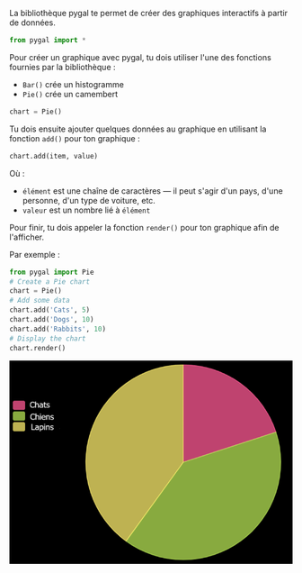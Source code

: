 La bibliothèque pygal te permet de créer des graphiques interactifs à partir de données.

```python
from pygal import *
```

Pour créer un graphique avec pygal, tu dois utiliser l'une des fonctions fournies par la bibliothèque :
 - `Bar()` crée un histogramme
 - `Pie()` crée un camembert

```python
chart = Pie()
```

Tu dois ensuite ajouter quelques données au graphique en utilisant la fonction `add()` pour ton graphique :

```python
chart.add(item, value)
```

Où :
 - `élément` est une chaîne de caractères — il peut s'agir d'un pays, d'une personne, d'un type de voiture, etc.
 - `valeur` est un nombre lié à `élément`

Pour finir, tu dois appeler la fonction `render()` pour ton graphique afin de l'afficher.

Par exemple :

```python
from pygal import Pie
# Create a Pie chart
chart = Pie()
# Add some data
chart.add('Cats', 5)
chart.add('Dogs', 10)
chart.add('Rabbits', 10)
# Display the chart
chart.render()
```

![Camembert, avec des sections pour les chats, les chiens et les lapins](images/pie.png)


